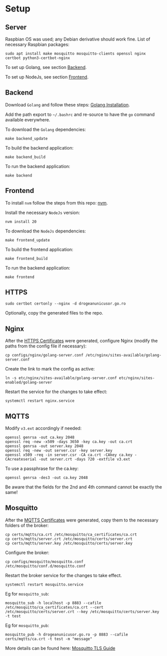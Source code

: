# Setup
## Server
Raspbian OS was used; any Debian derivative should work fine.
List of necessary Raspbian packages:
```
sudo apt install make mosquitto mosquitto-clients openssl nginx certbot python3-certbot-nginx
```

To set up Golang, see section [Backend](#backend).

To set up NodeJs, see section [Frontend](#frontend).

## Backend
Download `Golang` and follow these steps: [Golang Installation](https://go.dev/doc/install).

Add the path export to `~/.bashrc` and re-source to have the `go` command available everywhere.

To download the `Golang` dependencies:
```
make backend_update
```

To build the backend application:
```
make backend_build
```

To run the backend application:
```
make backend
```

## Frontend
To install `nvm` follow the steps from this repo: [nvm](https://github.com/nvm-sh/nvm).

Install the necessary `NodeJs` version:
```
nvm install 20
```

To download the `NodeJs` dependencies:
```
make frontend_update
```

To build the frontend application:
```
make frontend_build
```

To run the backend application:
```
make frontend
```

## HTTPS
```
sudo certbot certonly --nginx -d drogeanunicusor.go.ro
```

Optionally, copy the generated files to the repo.

## Nginx
After the [HTTPS Certificates](#https) were generated, configure Nginx (modify the paths from the config file if necessary):
```
cp configs/nginx/golang-server.conf /etc/nginx/sites-available/golang-server.conf
```
Create the link to mark the config as active:
```
ln -s etc/nginx/sites-available/golang-server.conf etc/nginx/sites-enabled/golang-server
```

Restart the service for the changes to take effect:
```
systemctl restart nginx.service
```

## MQTTS
Modify `v3.ext` accordingly if needed:
```
openssl genrsa -out ca.key 2048
openssl req -new -x509 -days 3650 -key ca.key -out ca.crt 
openssl genrsa -out server.key 2048
openssl req -new -out server.csr -key server.key
openssl x509 -req -in server.csr -CA ca.crt -CAkey ca.key -CAcreateserial -out server.crt -days 720 -extfile v3.ext
```

To use a passphrase for the ca.key:
```
openssl genrsa -des3 -out ca.key 2048
```

Be aware that the fields for the 2nd and 4th command cannot be exactly the same!

## Mosquitto
After the [MQTTS Certificates](#mqtts) were generated, copy them to the necessary folders of the broker:
```
cp certs/mqtts/ca.crt /etc/mosquitto/ca_certificates/ca.crt
cp certs/mqtts/server.crt /etc/mosquitto/certs/server.crt
cp certs/mqtts/server.key /etc/mosquitto/certs/server.key
```

Configure the broker:
```
cp configs/mosquitto/mosquitto.conf /etc/mosquitto/conf.d/mosquitto.conf
```

Restart the broker service for the changes to take effect.
```
systemctl restart mosquitto.service
```

Eg for `mosquitto_sub`:
```
mosquitto_sub -h localhost -p 8883 --cafile /etc/mosquitto/ca_certificates/ca.crt --cert /etc/mosquitto/certs/server.crt --key /etc/mosquitto/certs/server.key -t test
```

Eg for `mosquitto_pub`:
```
mosquitto_pub -h drogeanunicusor.go.ro -p 8883 --cafile certs/mqtts/ca.crt -t test -m "message"
```

More details can be found here: [Mosquitto TLS Guide](http://www.steves-internet-guide.com/mosquitto-tls/)
